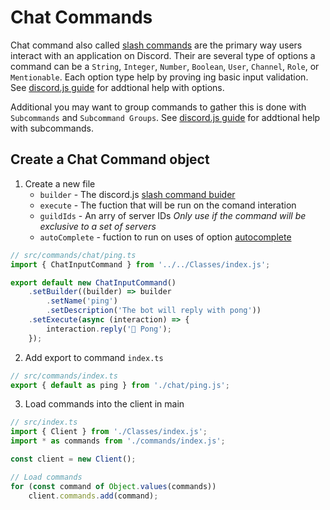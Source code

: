 # Chat Commands
Chat command also called [slash commands](https://discordjs.guide/creating-your-bot/slash-commands.html) are the primary way users interact with an application on Discord. Their are several type of options a command can be a `String`, `Integer`, `Number`, `Boolean`, `User`, `Channel`, `Role`, or `Mentionable`. Each option type help by proving ing basic input validation.
See [discord.js guide](https://discordjs.guide/slash-commands/advanced-creation.html#adding-options) for addtional help with options.

Additional you may want to group commands to gather this is done with `Subcommands` and `Subcommand Groups`. See [discord.js guide](https://discordjs.guide/slash-commands/advanced-creation.html#subcommands) for addtional help with subcommands.

## Create a Chat Command object
1. Create a new file
	- `builder` - The discord.js [slash command buider](https://discordjs.dev/docs/packages/builders/main/SlashCommandBuilder:Class)
	- `execute` - The fuction that will be run on the comand interation
	- `guildIds` - An arry of server IDs *Only use if the command will be exclusive to a set of servers*
	- `autoComplete` - fuction to run on uses of option [autocomplete](https://discordjs.guide/slash-commands/autocomplete.html)
```ts
// src/commands/chat/ping.ts
import { ChatInputCommand } from '../../Classes/index.js';

export default new ChatInputCommand()
	.setBuilder((builder) => builder
		.setName('ping')
		.setDescription('The bot will reply with pong'))
	.setExecute(async (interaction) => {
		interaction.reply('🏓 Pong');
	});
```
2. Add export to command `index.ts`
```ts
// src/commands/index.ts
export { default as ping } from './chat/ping.js';
```
3. Load commands into the client in main
```ts
// src/index.ts
import { Client } from './Classes/index.js';
import * as commands from './commands/index.js';

const client = new Client();

// Load commands 
for (const command of Object.values(commands)) 
	client.commands.add(command);
```
